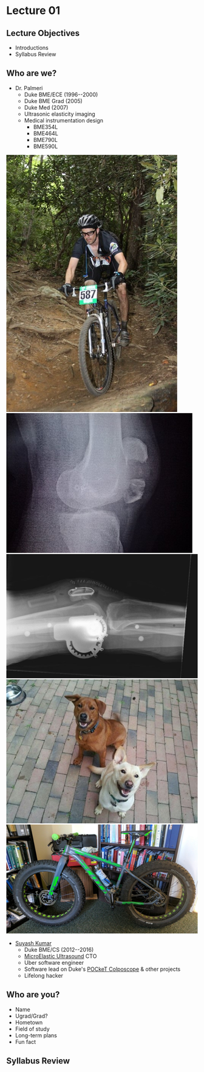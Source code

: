 Lecture 01
==========

Lecture Objectives
-------------------
* Introductions
* Syllabus Review

Who are we?
-----------
* Dr. Palmeri
  + Duke BME/ECE (1996--2000)
  + Duke BME Grad (2005)
  + Duke Med (2007)
  + Ultrasonic elasticity imaging
  + Medical instrumentation design
    - BME354L
    - BME464L
    - BME790L
    - BME590L

![HeartBreakRidge](hbr.jpg)
![Fx](fx.jpg)
![PatellaWires](patella_wires.jpg)
![AveryZiva](dogs.jpg)
![FatBike](bigjon.jpg)

* [Suyash Kumar](http://suyashkumar.com/)
  + Duke BME/CS (2012--2016)
  + [MicroElastic Ultrasound](http://microelastic.com/) CTO
  + Uber software engineer
  + Software lead on Duke's [POCkeT Colposcope](https://www.pocketcolposcope.com/) & other projects
  + Lifelong hacker

Who are you?
------------
* Name
* Ugrad/Grad?
* Hometown
* Field of study
* Long-term plans
* Fun fact

Syllabus Review
---------------
